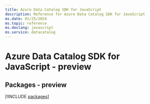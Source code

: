 ```yaml
---
title: Azure Data Catalog SDK for JavaScript
description: Reference for Azure Data Catalog SDK for JavaScript
ms.date: 01/25/2024
ms.topic: reference
ms.devlang: javascript
ms.service: datacatalog
---
```

# Azure Data Catalog SDK for JavaScript - preview
## Packages - preview
[!INCLUDE [packages](data-catalog-index.md)]
